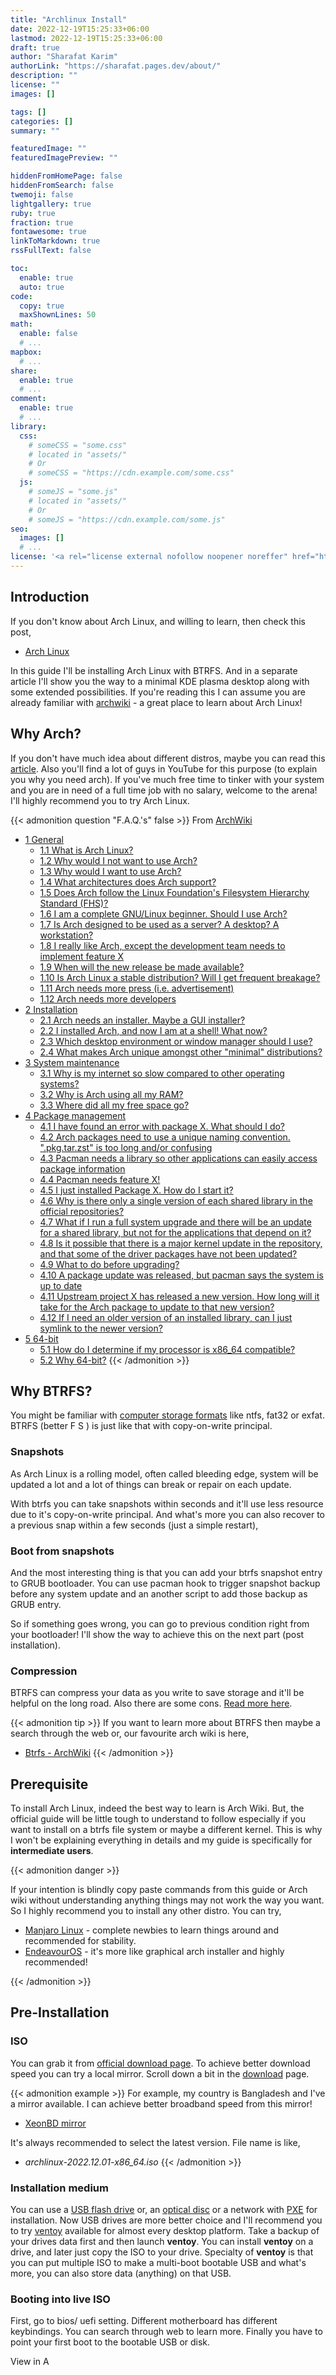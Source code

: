 ```yaml
---
title: "Archlinux Install"
date: 2022-12-19T15:25:33+06:00
lastmod: 2022-12-19T15:25:33+06:00
draft: true
author: "Sharafat Karim"
authorLink: "https://sharafat.pages.dev/about/"
description: ""
license: ""
images: []

tags: []
categories: []
summary: ""

featuredImage: ""
featuredImagePreview: ""

hiddenFromHomePage: false
hiddenFromSearch: false
twemoji: false
lightgallery: true
ruby: true
fraction: true
fontawesome: true
linkToMarkdown: true
rssFullText: false

toc:
  enable: true
  auto: true
code:
  copy: true
  maxShownLines: 50
math:
  enable: false
  # ...
mapbox:
  # ...
share:
  enable: true
  # ...
comment:
  enable: true
  # ...
library:
  css:
    # someCSS = "some.css"
    # located in "assets/"
    # Or
    # someCSS = "https://cdn.example.com/some.css"
  js:
    # someJS = "some.js"
    # located in "assets/"
    # Or
    # someJS = "https://cdn.example.com/some.js"
seo:
  images: []
  # ...
license: '<a rel="license external nofollow noopener noreffer" href="https://creativecommons.org/licenses/by-nc/4.0/" target="_blank">CC BY-NC 4.0</a>'
---
```


## Introduction

If you don't know about Arch Linux, and willing to learn, then check this post,
- [Arch Linux](https://wiki.archlinux.org/title/Arch_Linux)

In this guide I'll be installing Arch Linux with BTRFS. And in a separate article I'll show you the way to a minimal KDE plasma desktop along with some extended possibilities. If you're reading this I can assume you are already familiar with [archwiki](https://wiki.archlinux.org/) - a great place to learn about Arch Linux!

## Why Arch?

If you don't have much idea about different distros, maybe you can read this [article](https://wiki.archlinux.org/title/Arch_compared_to_other_distributions). Also you'll find a lot of guys in YouTube for this purpose (to explain you why you need arch). If you've much free time to tinker with your system and you are in need of a full time job with no salary, welcome to the arena! I'll highly recommend you to try Arch Linux. 

{{< admonition question "F.A.Q.'s" false >}}
From [ArchWiki](https://wiki.archlinux.org/title/Frequently_asked_questions)
-   [1 General](https://wiki.archlinux.org/title/Frequently_asked_questions#General)
    -   [1.1 What is Arch Linux?](https://wiki.archlinux.org/title/Frequently_asked_questions#What_is_Arch_Linux?)
    -   [1.2 Why would I not want to use Arch?](https://wiki.archlinux.org/title/Frequently_asked_questions#Why_would_I_not_want_to_use_Arch?)
    -   [1.3 Why would I want to use Arch?](https://wiki.archlinux.org/title/Frequently_asked_questions#Why_would_I_want_to_use_Arch?)
    -   [1.4 What architectures does Arch support?](https://wiki.archlinux.org/title/Frequently_asked_questions#What_architectures_does_Arch_support?)
    -   [1.5 Does Arch follow the Linux Foundation's Filesystem Hierarchy Standard (FHS)?](https://wiki.archlinux.org/title/Frequently_asked_questions#Does_Arch_follow_the_Linux_Foundation's_Filesystem_Hierarchy_Standard_(FHS)?)
    -   [1.6 I am a complete GNU/Linux beginner. Should I use Arch?](https://wiki.archlinux.org/title/Frequently_asked_questions#I_am_a_complete_GNU/Linux_beginner._Should_I_use_Arch?)
    -   [1.7 Is Arch designed to be used as a server? A desktop? A workstation?](https://wiki.archlinux.org/title/Frequently_asked_questions#Is_Arch_designed_to_be_used_as_a_server?_A_desktop?_A_workstation?)
    -   [1.8 I really like Arch, except the development team needs to implement feature X](https://wiki.archlinux.org/title/Frequently_asked_questions#I_really_like_Arch,_except_the_development_team_needs_to_implement_feature_X)
    -   [1.9 When will the new release be made available?](https://wiki.archlinux.org/title/Frequently_asked_questions#When_will_the_new_release_be_made_available?)
    -   [1.10 Is Arch Linux a stable distribution? Will I get frequent breakage?](https://wiki.archlinux.org/title/Frequently_asked_questions#Is_Arch_Linux_a_stable_distribution?_Will_I_get_frequent_breakage?)
    -   [1.11 Arch needs more press (i.e. advertisement)](https://wiki.archlinux.org/title/Frequently_asked_questions#Arch_needs_more_press_(i.e._advertisement))
    -   [1.12 Arch needs more developers](https://wiki.archlinux.org/title/Frequently_asked_questions#Arch_needs_more_developers)
-   [2 Installation](https://wiki.archlinux.org/title/Frequently_asked_questions#Installation)
    -   [2.1 Arch needs an installer. Maybe a GUI installer?](https://wiki.archlinux.org/title/Frequently_asked_questions#Arch_needs_an_installer._Maybe_a_GUI_installer?)
    -   [2.2 I installed Arch, and now I am at a shell! What now?](https://wiki.archlinux.org/title/Frequently_asked_questions#I_installed_Arch,_and_now_I_am_at_a_shell!_What_now?)
    -   [2.3 Which desktop environment or window manager should I use?](https://wiki.archlinux.org/title/Frequently_asked_questions#Which_desktop_environment_or_window_manager_should_I_use?)
    -   [2.4 What makes Arch unique amongst other "minimal" distributions?](https://wiki.archlinux.org/title/Frequently_asked_questions#What_makes_Arch_unique_amongst_other_"minimal"_distributions?)
-   [3 System maintenance](https://wiki.archlinux.org/title/Frequently_asked_questions#System_maintenance)
    -   [3.1 Why is my internet so slow compared to other operating systems?](https://wiki.archlinux.org/title/Frequently_asked_questions#Why_is_my_internet_so_slow_compared_to_other_operating_systems?)
    -   [3.2 Why is Arch using all my RAM?](https://wiki.archlinux.org/title/Frequently_asked_questions#Why_is_Arch_using_all_my_RAM?)
    -   [3.3 Where did all my free space go?](https://wiki.archlinux.org/title/Frequently_asked_questions#Where_did_all_my_free_space_go?)
-   [4 Package management](https://wiki.archlinux.org/title/Frequently_asked_questions#Package_management)
    -   [4.1 I have found an error with package X. What should I do?](https://wiki.archlinux.org/title/Frequently_asked_questions#I_have_found_an_error_with_package_X._What_should_I_do?)
    -   [4.2 Arch packages need to use a unique naming convention. ".pkg.tar.zst" is too long and/or confusing](https://wiki.archlinux.org/title/Frequently_asked_questions#Arch_packages_need_to_use_a_unique_naming_convention._".pkg.tar.zst"_is_too_long_and/or_confusing)
    -   [4.3 Pacman needs a library so other applications can easily access package information](https://wiki.archlinux.org/title/Frequently_asked_questions#Pacman_needs_a_library_so_other_applications_can_easily_access_package_information)
    -   [4.4 Pacman needs feature X!](https://wiki.archlinux.org/title/Frequently_asked_questions#Pacman_needs_feature_X!)
    -   [4.5 I just installed Package X. How do I start it?](https://wiki.archlinux.org/title/Frequently_asked_questions#I_just_installed_Package_X._How_do_I_start_it?)
    -   [4.6 Why is there only a single version of each shared library in the official repositories?](https://wiki.archlinux.org/title/Frequently_asked_questions#Why_is_there_only_a_single_version_of_each_shared_library_in_the_official_repositories?)
    -   [4.7 What if I run a full system upgrade and there will be an update for a shared library, but not for the applications that depend on it?](https://wiki.archlinux.org/title/Frequently_asked_questions#What_if_I_run_a_full_system_upgrade_and_there_will_be_an_update_for_a_shared_library,_but_not_for_the_applications_that_depend_on_it?)
    -   [4.8 Is it possible that there is a major kernel update in the repository, and that some of the driver packages have not been updated?](https://wiki.archlinux.org/title/Frequently_asked_questions#Is_it_possible_that_there_is_a_major_kernel_update_in_the_repository,_and_that_some_of_the_driver_packages_have_not_been_updated?)
    -   [4.9 What to do before upgrading?](https://wiki.archlinux.org/title/Frequently_asked_questions#What_to_do_before_upgrading?)
    -   [4.10 A package update was released, but pacman says the system is up to date](https://wiki.archlinux.org/title/Frequently_asked_questions#A_package_update_was_released,_but_pacman_says_the_system_is_up_to_date)
    -   [4.11 Upstream project X has released a new version. How long will it take for the Arch package to update to that new version?](https://wiki.archlinux.org/title/Frequently_asked_questions#Upstream_project_X_has_released_a_new_version._How_long_will_it_take_for_the_Arch_package_to_update_to_that_new_version?)
    -   [4.12 If I need an older version of an installed library, can I just symlink to the newer version?](https://wiki.archlinux.org/title/Frequently_asked_questions#If_I_need_an_older_version_of_an_installed_library,_can_I_just_symlink_to_the_newer_version?)
-   [5 64-bit](https://wiki.archlinux.org/title/Frequently_asked_questions#64-bit)
    -   [5.1 How do I determine if my processor is x86_64 compatible?](https://wiki.archlinux.org/title/Frequently_asked_questions#How_do_I_determine_if_my_processor_is_x86_64_compatible?)
    -   [5.2 Why 64-bit?](https://wiki.archlinux.org/title/Frequently_asked_questions#Why_64-bit?)
{{< /admonition >}}

## Why BTRFS?

You might be familiar with [computer storage formats](https://en.wikipedia.org/wiki/Journaling_file_system) like ntfs, fat32 or exfat. BTRFS (better F S ) is just like that with copy-on-write principal. 

### Snapshots
As Arch Linux is a rolling model, often called bleeding edge, system will be updated a lot and a lot of things can break or repair on each update.

With btrfs you can take snapshots within seconds and it'll use less resource due to it's copy-on-write principal. And what's more you can also recover to a previous snap within a few seconds (just a simple restart),

### Boot from snapshots
And the most interesting thing is that you can add your btrfs snapshot entry to GRUB bootloader. You can use pacman hook to trigger snapshot backup before any system update and an another script to add those backup as GRUB entry.

So if something goes wrong, you can go to previous condition right from your bootloader! I'll show the way to achieve this on the next part (post installation).

### Compression
BTRFS can compress your data as you write to save storage and it'll be helpful on the long road. Also there are some cons. [Read more here](https://itsfoss.com/btrfs/).

{{< admonition tip >}}
If you want to learn more about BTRFS then maybe a search through the web or, our favourite arch wiki is here,
- [Btrfs - ArchWiki](https://wiki.archlinux.org/title/Btrfs) 
{{< /admonition >}}

## Prerequisite

To install Arch Linux, indeed the best way to learn is Arch Wiki. But, the official guide will be little tough to understand to follow especially if you want to install on a btrfs file system or maybe a different kernel. This is why I won't be explaining everything in details and my guide is specifically for **intermediate users**.

{{< admonition danger >}}

If your intention is blindly copy paste commands from this guide or Arch wiki without understanding anything things may not work the way you want. So I highly recommend you to install any other distro. You can try,
- [Manjaro Linux](https://manjaro.org/) - complete newbies to learn things around and recommended for stability. 
- [EndeavourOS](https://endeavouros.com/) - it's more like graphical arch installer and highly recommended!

{{< /admonition >}}

## Pre-Installation

### ISO
You can grab it from [official download page](https://archlinux.org/download/). To achieve better download speed you can try a local mirror. Scroll down a bit in the [download](https://archlinux.org/download/) page. 

{{< admonition example >}}
For example, my country is Bangladesh and I've a mirror available. I can achieve better broadband speed from this mirror!
- [XeonBD mirror](http://mirror.xeonbd.com/archlinux/iso/2022.12.01/)

It's always recommended to select the latest version. File name is like,
- *archlinux-2022.12.01-x86_64.iso*
{{< /admonition >}}

### Installation medium
You can use a [USB flash drive](https://wiki.archlinux.org/title/USB_flash_installation_medium "USB flash installation medium") or, an [optical disc](https://wiki.archlinux.org/title/Optical_disc_drive#Burning "Optical disc drive") or a network with [PXE](https://wiki.archlinux.org/title/PXE "PXE") for installation. Now USB drives are more better choice and I'll recommend you to try [ventoy](https://www.ventoy.net/en/index.html) available for almost every desktop platform. Take a backup of your drives data first and then launch **ventoy**. You can install **ventoy** on a drive, and later just copy the ISO to your drive. Specialty of **ventoy** is that you can put multiple ISO to make a multi-boot bootable USB and what's more, you can also store data (anything) on that USB. 

### Booting into live ISO
First, go to bios/ uefi setting. Different motherboard has different keybindings. You can search through web to learn more. Finally you have to point your first boot to the bootable USB or disk.

View in A